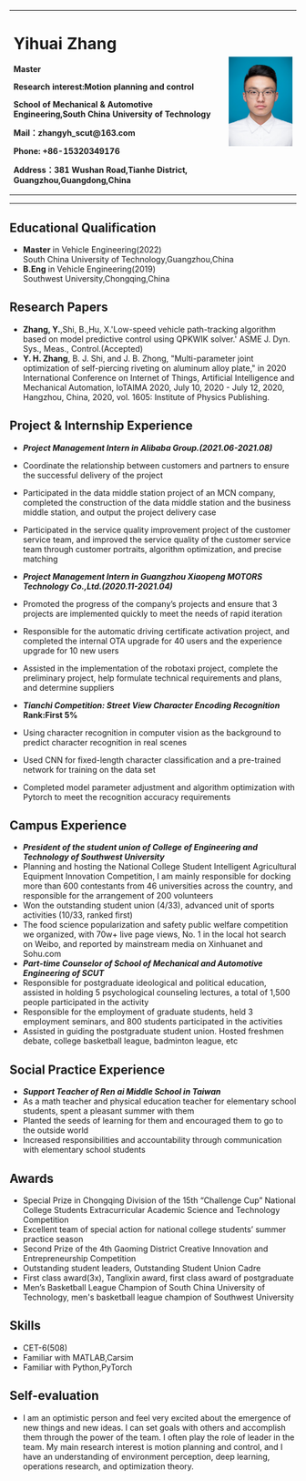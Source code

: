 <div>
<table border="0">
  <tr>
    <td width="75%">
      <h1>Yihuai Zhang</h1>
      <p><b>Master</b></p>
      <p><b>Research interest:Motion planning and control</b></p>
      <p><b>School of Mechanical & Automotive Engineering,South China University of Technology</b></p>
      <p><b>Mail：zhangyh_scut@163.com</b></p>
      <p><b>Phone: +86-15320349176</b></p>
      <p><b>Address：381 Wushan Road,Tianhe District, Guangzhou,Guangdong,China</b></p>
    </td>
    <td width="25%">
      <img src="https://github.com/curryzyang/Yihuai-Zhang-CV/blob/master/yhzhang.jpg" width="100%">
    </td>
  </tr>
</table>
</div>


---


## Educational Qualification
- **Master** in Vehicle Engineering(2022)<br />South China University of Technology,Guangzhou,China
- **B.Eng** in Vehicle Engineering(2019)<br />Southwest University,Chongqing,China

## Research Papers
- **Zhang, Y.**,Shi, B.,Hu, X.'Low-speed vehicle path-tracking algorithm based on model predictive control using QPKWIK solver.' ASME J. Dyn. Sys., Meas., Control.(Accepted)
- **Y. H. Zhang**, B. J. Shi, and J. B. Zhong, "Multi-parameter joint optimization of self-piercing riveting on aluminum alloy plate," in 2020 International Conference on Internet of Things, Artificial Intelligence and Mechanical Automation, IoTAIMA 2020, July 10, 2020 - July 12, 2020, Hangzhou, China, 2020, vol. 1605: Institute of Physics Publishing.

## Project & Internship Experience

- ***Project Management Intern in Alibaba Group.(2021.06-2021.08)***
- Coordinate the relationship between customers and partners to ensure the successful delivery of the project
- Participated in the data middle station project of an MCN company, completed the construction of the data middle station and the business middle station, and output the project delivery case
- Participated in the service quality improvement project of the customer service team, and improved the service quality of the customer service team through customer portraits, algorithm optimization, and precise matching

- ***Project Management Intern in Guangzhou Xiaopeng MOTORS Technology Co.,Ltd.(2020.11-2021.04)***
- Promoted the progress of the company’s projects and ensure that 3 projects are implemented quickly to meet the needs of rapid iteration
- Responsible for the automatic driving certificate activation project, and completed the internal OTA upgrade for 40 users and the experience upgrade for 10 new users
- Assisted in the implementation of the robotaxi project, complete the preliminary project, help formulate technical requirements and plans, and determine suppliers

- ***Tianchi Competition: Street View Character Encoding Recognition***  **Rank:First 5%**
- Using character recognition in computer vision as the background to predict character recognition in real scenes
- Used CNN for fixed-length character classification and a pre-trained network for training on the data set
- Completed model parameter adjustment and algorithm optimization with Pytorch to meet the recognition accuracy requirements

## Campus Experience
- ***President of the student union of College of Engineering and Technology of Southwest University***
- Planning and hosting the National College Student Intelligent Agricultural Equipment Innovation Competition, I am mainly responsible for docking more than 600 contestants from 46 universities across the country, and responsible for the arrangement of 200 volunteers
- Won the outstanding student union (4/33), advanced unit of sports activities (10/33, ranked first)
- The food science popularization and safety public welfare competition we organized, with 70w+ live page views, No. 1 in the local hot search on Weibo, and reported by mainstream media on Xinhuanet and Sohu.com
- ***Part-time Counselor of School of Mechanical and Automotive Engineering of SCUT***
- Responsible for postgraduate ideological and political education, assisted in holding 5 psychological counseling lectures, a total of 1,500 people participated in the activity
- Responsible for the employment of graduate students, held 3 employment seminars, and 800 students participated in the activities
- Assisted in guiding the postgraduate student union. Hosted freshmen debate, college basketball league, badminton league, etc

## Social Practice Experience
- ***Support Teacher of Ren ai Middle School in Taiwan***
- As a math teacher and physical education teacher for elementary school students, spent a pleasant summer with them
- Planted the seeds of learning for them and encouraged them to go to the outside world
- Increased responsibilities and accountability through communication with elementary school students

## Awards
- Special Prize in Chongqing Division of the 15th “Challenge Cup” National College Students Extracurricular Academic Science and Technology Competition
- Excellent team of special action for national college students’ summer practice season
- Second Prize of the 4th Gaoming District Creative Innovation and Entrepreneurship Competition
- Outstanding student leaders, Outstanding Student Union Cadre
- First class award(3x), Tanglixin award, first class award of postgraduate
- Men’s Basketball League Champion of South China University of Technology, men's basketball league champion of Southwest University

## Skills
- CET-6(508)
- Familiar with MATLAB,Carsim
- Familiar with Python,PyTorch

## Self-evaluation
- I am an optimistic person and feel very excited about the emergence of new things and new ideas. I can set goals with others and accomplish them through the power of the team. I often play the role of leader in the team. My main research interest is motion planning and control, and I have an understanding of environment perception, deep learning, operations research, and optimization theory.
